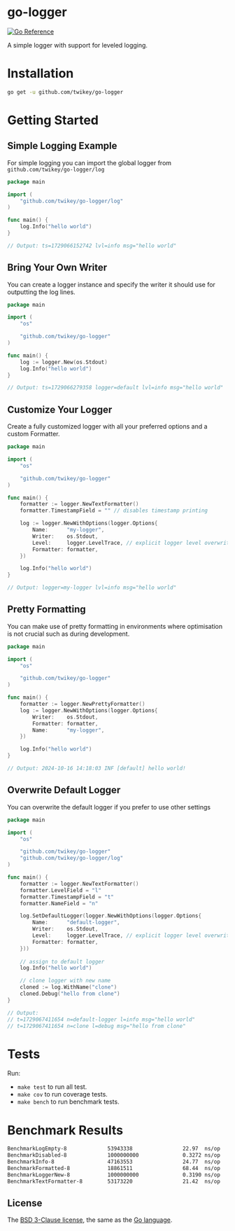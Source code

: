 # go-logger

[![Go Reference](https://pkg.go.dev/badge/github.com/twikey/go-logger.svg)](https://pkg.go.dev/github.com/twikey/go-logger)

A simple logger with support for leveled logging.

# Installation

```bash
go get -u github.com/twikey/go-logger
```

# Getting Started

## Simple Logging Example

For simple logging you can import the global logger from `github.com/twikey/go-logger/log`

```go
package main

import (
	"github.com/twikey/go-logger/log"
)

func main() {
	log.Info("hello world")
}

// Output: ts=1729066152742 lvl=info msg="hello world"
```

## Bring Your Own Writer

You can create a logger instance and specify the writer it should use for outputting the log lines.

```go
package main

import (
	"os"

	"github.com/twikey/go-logger"
)

func main() {
	log := logger.New(os.Stdout)
	log.Info("hello world")
}

// Output: ts=1729066279358 logger=default lvl=info msg="hello world"
```

## Customize Your Logger

Create a fully customized logger with all your preferred options and a custom Formatter.

```go
package main

import (
	"os"

	"github.com/twikey/go-logger"
)

func main() {
	formatter := logger.NewTextFormatter()
	formatter.TimestampField = "" // disables timestamp printing

	log := logger.NewWithOptions(logger.Options{
		Name:      "my-logger",
		Writer:    os.Stdout,
		Level:     logger.LevelTrace, // explicit logger level overwrites logger.GlobalLevel
		Formatter: formatter,
	})

	log.Info("hello world")
}

// Output: logger=my-logger lvl=info msg="hello world"
```

## Pretty Formatting

You can make use of pretty formatting in environments where optimisation is not crucial such as during development.

```go
package main

import (
	"os"

	"github.com/twikey/go-logger"
)

func main() {
	formatter := logger.NewPrettyFormatter()
	log := logger.NewWithOptions(logger.Options{
		Writer:    os.Stdout,
		Formatter: formatter,
		Name:      "my-logger",
	})

	log.Info("hello world")
}

// Output: 2024-10-16 14:18:03 INF [default] hello world!
```

## Overwrite Default Logger

You can overwrite the default logger if you prefer to use other settings

```go
package main

import (
	"os"

	"github.com/twikey/go-logger"
	"github.com/twikey/go-logger/log"
)

func main() {
	formatter := logger.NewTextFormatter()
	formatter.LevelField = "l"
	formatter.TimestampField = "t"
	formatter.NameField = "n"

	log.SetDefaultLogger(logger.NewWithOptions(logger.Options{
		Name:      "default-logger",
		Writer:    os.Stdout,
		Level:     logger.LevelTrace, // explicit logger level overwrites logger.GlobalLevel
		Formatter: formatter,
	}))
	
	// assign to default logger
	log.Info("hello world")

	// clone logger with new name
	cloned := log.WithName("clone")
	cloned.Debug("hello from clone")
}

// Output: 
// t=1729067411654 n=default-logger l=info msg="hello world"
// t=1729067411654 n=clone l=debug msg="hello from clone"
```

# Tests

Run:

- `make test` to run all test.
- `make cov` to run coverage tests.
- `make bench` to run benchmark tests.

# Benchmark Results

```bash
BenchmarkLogEmpty-8             53943338                22.97  ns/op          0   B/op          0 allocs/op
BenchmarkDisabled-8             1000000000              0.3272 ns/op          0   B/op          0 allocs/op
BenchmarkInfo-8                 47163553                24.77  ns/op          0   B/op          0 allocs/op
BenchmarkFormatted-8            18861511                68.44  ns/op          48  B/op          1 allocs/op
BenchmarkLoggerNew-8            1000000000              0.3190 ns/op          0   B/op          0 allocs/op
BenchmarkTextFormatter-8        53173220                21.42  ns/op          282 B/op          0 allocs/op
```

## License

The [BSD 3-Clause license](http://opensource.org/licenses/BSD-3-Clause), the same as
the [Go language](http://golang.org/LICENSE).
